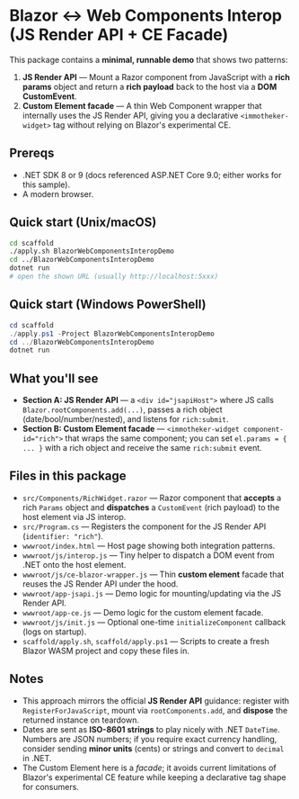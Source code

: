 # Blazor ↔ Web Components Interop (JS Render API + CE Facade)

This package contains a **minimal, runnable demo** that shows two patterns:

1. **JS Render API** — Mount a Razor component from JavaScript with a **rich params** object and
   return a **rich payload** back to the host via a **DOM CustomEvent**.
2. **Custom Element facade** — A thin Web Component wrapper that internally uses the JS Render API,
   giving you a declarative `<immotheker-widget>` tag without relying on Blazor's experimental CE.

## Prereqs
- .NET SDK 8 or 9 (docs referenced ASP.NET Core 9.0; either works for this sample).
- A modern browser.

## Quick start (Unix/macOS)
```bash
cd scaffold
./apply.sh BlazorWebComponentsInteropDemo
cd ../BlazorWebComponentsInteropDemo
dotnet run
# open the shown URL (usually http://localhost:5xxx)
```

## Quick start (Windows PowerShell)
```powershell
cd scaffold
./apply.ps1 -Project BlazorWebComponentsInteropDemo
cd ../BlazorWebComponentsInteropDemo
dotnet run
```

## What you'll see
- **Section A: JS Render API** — a `<div id="jsapiHost">` where JS calls `Blazor.rootComponents.add(...)`,
  passes a rich object (date/bool/number/nested), and listens for `rich:submit`.
- **Section B: Custom Element facade** — `<immotheker-widget component-id="rich">` that wraps the same
  component; you can set `el.params = { ... }` with a rich object and receive the same `rich:submit` event.

## Files in this package
- `src/Components/RichWidget.razor` — Razor component that **accepts** a rich `Params` object and
  **dispatches** a `CustomEvent` (rich payload) to the host element via JS interop.
- `src/Program.cs` — Registers the component for the JS Render API (`identifier: "rich"`).
- `wwwroot/index.html` — Host page showing both integration patterns.
- `wwwroot/js/interop.js` — Tiny helper to dispatch a DOM event from .NET onto the host element.
- `wwwroot/js/ce-blazor-wrapper.js` — Thin **custom element** facade that reuses the JS Render API under the hood.
- `wwwroot/app-jsapi.js` — Demo logic for mounting/updating via the JS Render API.
- `wwwroot/app-ce.js` — Demo logic for the custom element facade.
- `wwwroot/js/init.js` — Optional one-time `initializeComponent` callback (logs on startup).
- `scaffold/apply.sh`, `scaffold/apply.ps1` — Scripts to create a fresh Blazor WASM project and copy these files in.

## Notes
- This approach mirrors the official **JS Render API** guidance: register with
  `RegisterForJavaScript`, mount via `rootComponents.add`, and **dispose** the returned instance on teardown.
- Dates are sent as **ISO-8601 strings** to play nicely with .NET `DateTime`. Numbers are JSON numbers; if you
  require exact currency handling, consider sending **minor units** (cents) or strings and convert to `decimal` in .NET.
- The Custom Element here is a *facade*; it avoids current limitations of Blazor's experimental CE feature while
  keeping a declarative tag shape for consumers.
